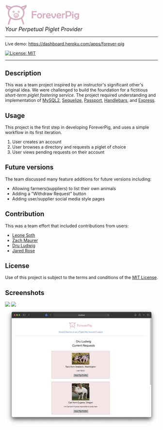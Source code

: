 <img src="./public/assets/images/forever-pig-logo.png" width="250px">
<br>
<span style="font-size: 18px"><i>Your Perpetual Piglet Provider</i></span>
<hr>
  Live demo: <a href="https://dashboard.heroku.com/apps/forever-pig">https://dashboard.heroku.com/apps/forever-pig</a> 

  [![License: MIT](https://img.shields.io/badge/License-MIT-yellow.svg)](https://opensource.org/licenses/MIT)

  <hr>

  ## Description
  This was a team project inspired by an instructor's significant other's original idea. We were challenged to build the foundation for a fictitious <i>short-term piglet fostering service</i>. The project required understanding and implementation of [MySQL2](https://www.npmjs.com/package/mysql2), [Sequelize](https://www.npmjs.com/package/sequelize), [Passport](https://www.npmjs.com/package/passport), [Handlebars](https://www.npmjs.com/package/handlebars), and [Express](https://www.npmjs.com/package/express). 

## Usage
  This project is the first step in developing ForeverPig, and uses a simple workflow in its first iteration.
  1. User creates an account
  2. User browses a directory and requests a piglet of choice
  3. User views pending requests on their account

## Future versions
  The team discussed many feature additions for future versions including:
  - Allowing farmers(suppliers) to list their own animals
  - Adding a "Withdraw Request" button
  - Adding user/supplier social media style pages

## Contribution
  This was a team effort that included contributions from users:
  - [Leone Soth](https://github.com/lsoth)
  - [Zach Maurer](https://github.com/zmaurer1)
  - [Dru Ludwig](https://github.com/druludwig/)
  - [Jared Rose](https://github.com/MagnetMoss)

  ## License
  Use of this project is subject to the terms and conditions of the <a href="https://www.mit.edu/~amini/LICENSE.md">MIT License</a>.
  
  ## Screenshots
<img src="./public/assets/images/readme-images/forever-pig-screenshot-1.png">
<img src="./public/assets/images/readme-images/forever-pig-screenshot-2.png">
<img src="./public/assets/images/readme-images/forever-pig-screenshot-3.png">
  
 
